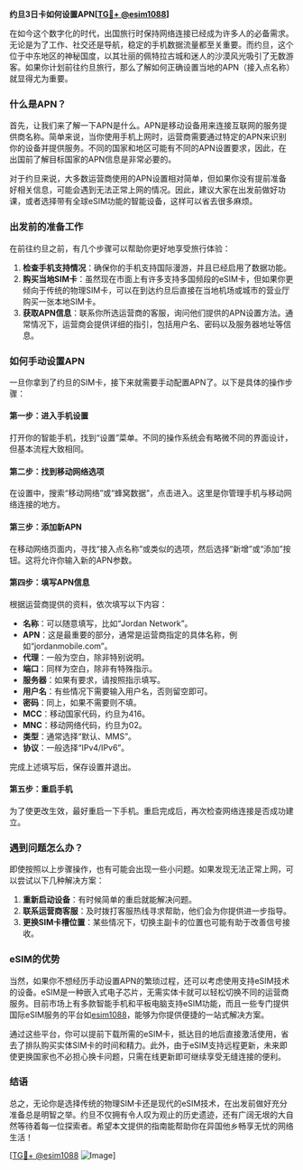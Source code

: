**约旦3日卡如何设置APN[[TG💪+ @esim1088](https://t.me/s/esim1088)]**

在如今这个数字化的时代，出国旅行时保持网络连接已经成为许多人的必备需求。无论是为了工作、社交还是导航，稳定的手机数据流量都至关重要。而约旦，这个位于中东地区的神秘国度，以其壮丽的佩特拉古城和迷人的沙漠风光吸引了无数游客。如果你计划前往约旦旅行，那么了解如何正确设置当地的APN（接入点名称）就显得尤为重要。

### 什么是APN？

首先，让我们来了解一下APN是什么。APN是移动设备用来连接互联网的服务提供商名称。简单来说，当你使用手机上网时，运营商需要通过特定的APN来识别你的设备并提供服务。不同的国家和地区可能有不同的APN设置要求，因此，在出国前了解目标国家的APN信息是非常必要的。

对于约旦来说，大多数运营商使用的APN设置相对简单，但如果你没有提前准备好相关信息，可能会遇到无法正常上网的情况。因此，建议大家在出发前做好功课，或者选择带有全球eSIM功能的智能设备，这样可以省去很多麻烦。

### 出发前的准备工作

在前往约旦之前，有几个步骤可以帮助你更好地享受旅行体验：

1. **检查手机支持情况**：确保你的手机支持国际漫游，并且已经启用了数据功能。
2. **购买当地SIM卡**：虽然现在市面上有许多支持多国频段的eSIM卡，但如果你更倾向于传统的物理SIM卡，可以在到达约旦后直接在当地机场或城市的营业厅购买一张本地SIM卡。
3. **获取APN信息**：联系你所选运营商的客服，询问他们提供的APN设置方法。通常情况下，运营商会提供详细的指引，包括用户名、密码以及服务器地址等信息。

### 如何手动设置APN

一旦你拿到了约旦的SIM卡，接下来就需要手动配置APN了。以下是具体的操作步骤：

#### 第一步：进入手机设置
打开你的智能手机，找到“设置”菜单。不同的操作系统会有略微不同的界面设计，但基本流程大致相同。

#### 第二步：找到移动网络选项
在设置中，搜索“移动网络”或“蜂窝数据”，点击进入。这里是你管理手机与移动网络连接的地方。

#### 第三步：添加新APN
在移动网络页面内，寻找“接入点名称”或类似的选项，然后选择“新增”或“添加”按钮。这将允许你输入新的APN参数。

#### 第四步：填写APN信息
根据运营商提供的资料，依次填写以下内容：
- **名称**：可以随意填写，比如“Jordan Network”。
- **APN**：这是最重要的部分，通常是运营商指定的具体名称，例如“jordanmobile.com”。
- **代理**：一般为空白，除非特别说明。
- **端口**：同样为空白，除非有特殊指示。
- **服务器**：如果有要求，请按照指示填写。
- **用户名**：有些情况下需要输入用户名，否则留空即可。
- **密码**：同上，如果不需要则不填。
- **MCC**：移动国家代码，约旦为416。
- **MNC**：移动网络代码，约旦为02。
- **类型**：通常选择“默认、MMS”。
- **协议**：一般选择“IPv4/IPv6”。

完成上述填写后，保存设置并退出。

#### 第五步：重启手机
为了使更改生效，最好重启一下手机。重启完成后，再次检查网络连接是否成功建立。

### 遇到问题怎么办？

即使按照以上步骤操作，也有可能会出现一些小问题。如果发现无法正常上网，可以尝试以下几种解决方案：

1. **重新启动设备**：有时候简单的重启就能解决问题。
2. **联系运营商客服**：及时拨打客服热线寻求帮助，他们会为你提供进一步指导。
3. **更换SIM卡槽位置**：某些情况下，切换主副卡的位置也可能有助于改善信号接收。

### eSIM的优势

当然，如果你不想经历手动设置APN的繁琐过程，还可以考虑使用支持eSIM技术的设备。eSIM是一种嵌入式电子芯片，无需实体卡就可以轻松切换不同的运营商服务。目前市场上有多款智能手机和平板电脑支持eSIM功能，而且一些专门提供国际eSIM服务的平台如[esim1088](https://t.me/s/esim1088)，能够为你提供便捷的一站式解决方案。

通过这些平台，你可以提前下载所需的eSIM卡，抵达目的地后直接激活使用，省去了排队购买实体SIM卡的时间和精力。此外，由于eSIM支持远程更新，未来即使更换国家也不必担心换卡问题，只需在线更新即可继续享受无缝连接的便利。

### 结语

总之，无论你是选择传统的物理SIM卡还是现代的eSIM技术，在出发前做好充分准备总是明智之举。约旦不仅拥有令人叹为观止的历史遗迹，还有广阔无垠的大自然等待着每一位探索者。希望本文提供的指南能帮助你在异国他乡畅享无忧的网络生活！

[[TG💪+ @esim1088](https://t.me/s/esim1088) ![Image](https://i.postimg.cc/4NQfJmqS/Snipaste-2025-05-13-00-14-12.png)]